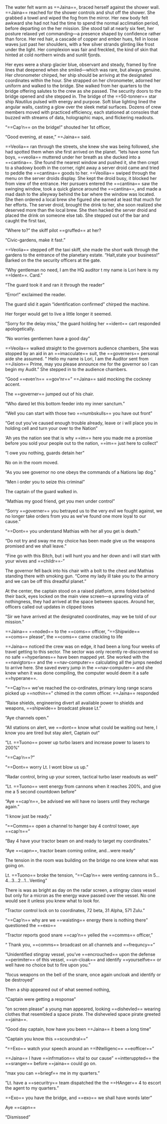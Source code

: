 The water felt warm as ==Jaina==, braced herself against the shower wall. ==Jaina== reached for the shower controls and shut off the shower. She grabbed a towel and wiped the fog from the mirror. Her new body felt awkward she had not had the time to spend the normal acclimation period, before departing on the her mission. She stood tall at nearly six feet, her posture relaxed yet commanding—a presence shaped by confidence rather than force. Her red hair, a cascade of copper and ember hues, fell in loose waves just past her shoulders, with a few silver strands glinting like frost under the light. Her complexion was fair and freckled, the kind of skin that hinted at cold northern winds and sunlit fjords.

Her eyes were a sharp glacier blue, observant and steady, framed by fine lines that deepened when she smiled—which was rare, but always genuine. Her chronometer chirped, her ship should be arriving at the designated coordinates within the hour. She strapped on her chronometer, adorned her uniform and walked to the bridge. She walked from her quarters to the bridge offering salutes to the crew as she passed. The security doors to the bridge opened and she stepped in. The bridge of the ==50-tonner== star ship _Nautilus_ pulsed with energy and purpose. Soft blue lighting lined the angular walls, casting a glow over the sleek metal surfaces. Dozens of crew members moved with practiced efficiency, each stationed at consoles that buzzed with streams of data, holographic maps, and flickering readouts.

“==Cap’n== on the bridge!” shouted her 1st officer,

“Good evening, at ease,” ==Jaina== said.

==Veolia== ran through the streets, she knew she was being followed, she had spotted them when she first arrived on the planet. “lets have some fun boys, ==veolia== muttered under her breath as she ducked into a ==cantina==. She found the nearest window and pushed it, she then crept to a shadowy booth in the corner, right away a server droid came and tried to peddle the ==cantina== goods to her. ==Veoilia== swiped through the menu on the server droids display. She kept the droid busy, it blocked her from view of the entrance. Her pursuers entered the ==cantina== saw the swinging window, took a quick glance around the ==cantina==, and made a mad dash to the alleyway behind the bar where the window was located. She then ordered a local brew she figured she earned at least that much for her efforts. The server droid, brought the drink to her, she soon realized she deserved more than the local brew. She then hacked the server droid and placed the drink on someone else tab. She stepped out of the bar and caught the first taxi,

“Where to?” the skiff pilot ==gruffed== at her?

“Civic-gardens, make it fast.”

==Veolia== stepped off the taxi skiff, she made the short walk through the gardens to the entrance of the planetary estate. “Halt,state your business!” Barked on the the security officers at the gate.

“Why gentleman no need, I am the HQ auditor t my name is Lori here is my ==Ident==. Card.”

“The guard took it and ran it through the reader”

“Error!” exclaimed the reader.

The guard slid it again “identification confirmed” chirped the machine.

Her forger would get to live a little longer it seemed.

“Sorry for the delay miss,” the guard holding her ==ident== cart responded apologetically.

“No worries gentlemen have a good day”

==Veoila== walked straight to the governors audience chambers, She was stopped by an aid in an ==imacculate== suit, the ==governers== personal aide she assumed. " Hello my name is Lori, I am the Auditor sent from ==Jision== Prime, may you please announce me for the governor so I can begin my Audit.” She stepped in to the audience chambers.

“Good ==even’n== ==gov’nr==” ==Jaina== said mocking the cockney accent.

The ==governer== jumped out of his chair.

“Who dared let this bottom feeder into my inner sanctum.”

“Well you can start with those two ==numbskulls== you have out front”

“Get out you’ve caused enough trouble already, leave or i will place you in holding cell and turn your over to the Nation”

‘Ah yes the nation see that is why ==im== here you made me a promise before you sold your people out to the nation, ==im== just here to collect”

“I owe you nothing, guards detain her”

No on in the room moved.

“As you see governor no one obeys the commands of a Nations lap dog.”

“Men i order you to seize this criminal”

The captain of the guard walked in.

“Mathias my good friend, get you men under control”

“Sorry ==governer== you betrayed us to the very evil we fought against, we no longer take orders from you as we’ve found one more loyal to our cause.”

“==Dont== you understand Mathias with her all you get is death.”

“Do not try and sway me my choice has been made give us the weapons promised and we shall leave.”

“Fine go with this Bitch, but i will hunt you and her down and i will start with your wives and ==childr==-”

The governor fell back into his chair with a bolt to the chest and Mathias standing there with smoking gun. “Come my lady ill take you to the armory and we can be off this dreadful planet.”

At the center, the captain stood on a raised platform, arms folded behind their back, eyes locked on the main view screen—a sprawling vista of nothingness, they had arrived at the space between spaces. Around her, officers called out updates in clipped tones

“Sir we have arrived at the designated coordinates, may we be told of our mission.”

==Jaina== ==noded== to the ==coms== officer, “==Shipwide== ==coms== please”, the ==coms== came crackling to life

==Jaina== noticed the crew was on edge, it had been a long four weeks of travel getting to this sector. The sector was only recently re-discovered so no safe ==hyperlanes== have been mapped yet. She worked with the ==navigtors== and the ==nav-computer== calculating all the jumps needed to arrive here. She saved every jump in the ==nav-computer== and she knew when it was done compiling, the computer would deem it a safe ==hyperane==.

“==Cap’n== we’ve reached the co-ordinates, primary long range scans picked up ==nothin==” chimed in the comm officer. ==Jaina== responded

“Raise shields, engineering divert all available power to shields and weapons, ==shipwide== broadcast please Lt.”

“Aye channels open.”

“All stations on alert, we ==dont== know what could be waiting out here, I know you are tired but stay alert, Captain out”

“Lt. ==Tuono== power up turbo lasers and increase power to lasers to 200%”

“==Cap’n==?”

“==Dont== worry Lt. I wont blow us up.”

“Radar control, bring up your screen, tactical turbo laser readouts as well”

“Lt. ==Tuono== vent energy from cannons when it reaches 200%, and give me a 5 second countdown before”

“Aye ==cap’n==, be advised we will have no lasers until they recharge again.”

“I know just be ready.”

“==Comms== open a channel to hanger bay 4 control tower, aye ==cap’n==”

“Bay 4 have your tractor beam on and ready to target my coordinates.”

“Aye ==capn==, tractor beam coming online, and…were ready”

The tension in the room was building on the bridge no one knew what was going on.

Lt. ==Tuono== broke the tension, “==Cap’n== were venting cannons in 5…4…3…2…1…Venting”

There is was as bright as day on the radar screen, a stingray class vessel but only for a micron as the energy wave passed over the vessel. No one would see it unless you knew what to look for.

“Tractor control lock on to coordinates, 72 beta, 31 Alpha, 571 Zulu.”

“==Cap’n== why are we ==waisting== energy there is nothing there” questioned the ==exo==

“Tractor reports good snare ==cap’n== yelled the ==comms== officer,”

“ Thank you, ==comms== broadcast on all channels and ==frequncy==”

“Unidentified stingray vessel, you’ve ==encrouched== upon the defense ==perimiter== of this vessel, ==un-cloak== and identify ==yourselfve== or well have no choice but to fire upon you.”

“focus weapons on the bell of the snare, once again uncloak and identify or be destroyed”

Then a ship appeared out of what seemed nothing,

“Captain were getting a response”

“on screen please” a young man appeared, looking ==dishevled== wearing clothes that resembled a space pirate. The disheveled space pirate greeted ==jaina==.

“Good day captain, how have you been ==Jaina== it been a long time”

“Captain you know this ==scoundral==”

“==Exo== watch your speech around an ==INtelligenc== ==eofficer==”

==Jaina== I have ==infrmation== vital to our cause” ==intteruppted== the ==sranger== before ==jaina== could go on.

“max you can ==briegf== me in my quarters.”

“Lt. have a ==securitry== team dispatched the the ==HAnger== 4 to escort the agent to my quarters.”

==Exo== you have the bridge, and ==exo== we shall have words later”

Aye ==capn==

“Dismissed”